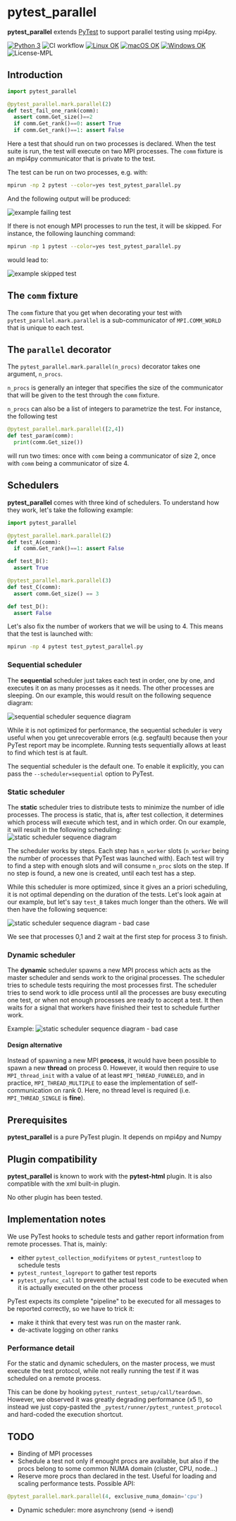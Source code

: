 pytest_parallel
===============

**pytest_parallel** extends [PyTest](http://pytest.org) to support parallel testing using mpi4py.

[![Python 3](https://img.shields.io/static/v1?label=Python&logo=Python&color=3776AB&message=3)](https://www.python.org/)
![CI workflow](https://github.com/onera/pytest_parallel/actions/workflows/test.yml/badge.svg)
[![Linux OK](https://img.shields.io/static/v1?label=Linux&logo=Linux&color=yellow&message=%E2%9C%93)](https://en.wikipedia.org/wiki/Linux)
[![macOS OK](https://img.shields.io/static/v1?label=macOS&logo=Apple&color=silver&message=%E2%9C%93)](https://en.wikipedia.org/wiki/macOS)
[![Windows OK](https://img.shields.io/static/v1?label=Windows&logo=Windows&color=white&message=%E2%9C%93)](https://en.wikipedia.org/wiki/Windows)
![License-MPL](https://img.shields.io/badge/license-MPL%202.0-blue.svg)

## Introduction ##

```Python
import pytest_parallel

@pytest_parallel.mark.parallel(2)
def test_fail_one_rank(comm):
  assert comm.Get_size()==2
  if comm.Get_rank()==0: assert True
  if comm.Get_rank()==1: assert False
```

Here a test that should run on two processes is declared. When the test suite is run, the test will execute on two MPI processes. The `comm` fixture is an mpi4py communicator that is private to the test.

The test can be run on two processes, e.g. with:

```Bash
mpirun -np 2 pytest --color=yes test_pytest_parallel.py
```

And the following output will be produced:

![example failing test](doc/images/test_fail.png)

If there is not enough MPI processes to run the test, it will be skipped.
For instance, the following launching command:

```Bash
mpirun -np 1 pytest --color=yes test_pytest_parallel.py
```

would lead to:

![example skipped test](doc/images/test_skip.png)

## The `comm` fixture ##

The `comm` fixture that you get when decorating your test with `pytest_parallel.mark.parallel` is a sub-communicator of `MPI.COMM_WORLD` that is unique to each test.

## The `parallel` decorator ##

The `pytest_parallel.mark.parallel(n_procs)` decorator takes one argument, `n_procs`.

`n_procs` is generally an integer that specifies the size of the communicator that will be given to the test through the `comm` fixture.

`n_procs` can also be a list of integers to parametrize the test. For instance, the following test

```Python
@pytest_parallel.mark.parallel([2,4])
def test_param(comm):
  print(comm.Get_size())
```

will run two times: once with `comm` being a communicator of size 2, once with `comm` being a communicator of size 4.

## Schedulers ##

**pytest_parallel** comes with three kind of schedulers. To understand how they work, let's take the following example:

```Python
import pytest_parallel

@pytest_parallel.mark.parallel(2)
def test_A(comm):
  if comm.Get_rank()==1: assert False

def test_B():
  assert True

@pytest_parallel.mark.parallel(3)
def test_C(comm):
  assert comm.Get_size() == 3

def test_D():
  assert False
```

Let's also fix the number of workers that we will be using to 4. This means that the test is launched with:

```Bash
mpirun -np 4 pytest test_pytest_parallel.py
```

### Sequential scheduler ###

The **sequential** scheduler just takes each test in order, one by one, and executes it on as many processes as it needs. The other processes are sleeping. On our example, this would result on the following sequence diagram:

![sequential scheduler sequence diagram](doc/images/seq.png)

While it is not optimized for performance, the sequential scheduler is very useful when you get unrecoverable errors (e.g. segfault) because then your PyTest report may be incomplete. Running tests sequentially allows at least to find which test is at fault.

The sequential scheduler is the default one. To enable it explicitly, you can pass the `--scheduler=sequential` option to PyTest.


### Static scheduler ###

The **static** scheduler tries to distribute tests to minimize the number of idle processes. The process is static, that is, after test collection, it determines which process will execute which test, and in which order. On our example, it will result in the following scheduling:
![static scheduler sequence diagram](doc/images/static.png)

The scheduler works by steps. Each step has `n_worker` slots (`n_worker` being the number of processes that PyTest was launched with). Each test will try to find a step with enough slots and will consume `n_proc` slots on the step. If no step is found, a new one is created, until each test has a step.

While this scheduler is more optimized, since it gives an a priori scheduling, it is not optimal depending on the duration of the tests. Let's look again at our example, but let's say `test_B` takes much longer than the others. We will then have the following sequence:

![static scheduler sequence diagram - bad case](doc/images/static_bad.png)

We see that processes 0,1 and 2 wait at the first step for process 3 to finish.

### Dynamic scheduler ###

The **dynamic** scheduler spawns a new MPI process which acts as the master scheduler and sends work to the original processes. The scheduler tries to schedule tests requiring the most processes first. The scheduler tries to send work to idle process until all the processes are busy executing one test, or when not enough processes are ready to accept a test. It then waits for a signal that workers have finished their test to schedule further work.

Example:
![static scheduler sequence diagram - bad case](doc/images/dyn_anim.png)

#### Design alternative ####

Instead of spawning a new MPI **process**, it would have been possible to spawn a new **thread** on process 0. However, it would then require to use `MPI_thread_init` with a value of at least `MPI_THREAD_FUNNELED`, and in practice, `MPI_THREAD_MULTIPLE` to ease the implementation of self-communication on rank 0. Here, no thread level is required (i.e. `MPI_THREAD_SINGLE` is **fine**).


## Prerequisites ##

**pytest_parallel** is a pure PyTest plugin. It depends on mpi4py and Numpy

## Plugin compatibility ##

**pytest_parallel** is known to work with the **pytest-html** plugin. It is also compatible with the xml built-in plugin.

No other plugin has been tested.

## Implementation notes ##

We use PyTest hooks to schedule tests and gather report information from remote processes. That is, mainly:
 * either `pytest_collection_modifyitems` or `pytest_runtestloop` to schedule tests
 * `pytest_runtest_logreport` to gather test reports
 * `pytest_pyfunc_call` to prevent the actual test code to be executed when it is actually executed on the other process

PyTest expects its complete "pipeline" to be executed for all messages to be reported correctly, so we have to trick it:
 * make it think that every test was run on the master rank.
 * de-activate logging on other ranks

### Performance detail ###

For the static and dynamic schedulers, on the master process, we must execute the test protocol, while not really running the test if it was scheduled on a remote process.

This can be done by hooking `pytest_runtest_setup/call/teardown`. However, we observed it was greatly degrading performance (x5 !), so instead we just copy-pasted the `_pytest/runner/pytest_runtest_protocol` and hard-coded the execution shortcut.


## TODO ##

* Binding of MPI processes
* Schedule a test not only if enought procs are available, but also if the procs belong to some common NUMA domain (cluster, CPU, node...)
* Reserve more procs than declared in the test. Useful for loading and scaling performance tests. Possible API:
```Python
@pytest_parallel.mark.parallel(4, exclusive_numa_domain='cpu')
```
* Dynamic scheduler: more asynchrony (send -> isend)
